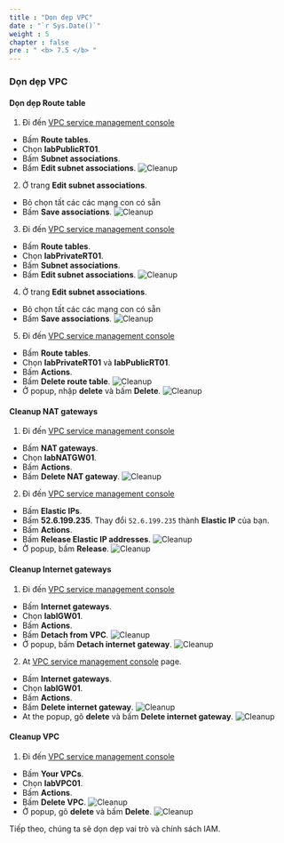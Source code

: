 ```yaml
---
title : "Dọn dẹp VPC"
date : "`r Sys.Date()`"
weight : 5
chapter : false
pre : " <b> 7.5 </b> "
---
```


### Dọn dẹp VPC
#### Dọn dẹp Route table
1. Đi đến [VPC service management console](https://console.aws.amazon.com/vpc/home)
  - Bấm **Route tables**.
  - Chọn **labPublicRT01**.
  - Bấm **Subnet associations**.
  - Bấm **Edit subnet associations**.
  ![Cleanup](/workshop-01-wordpress-deployment-on-eks/images/7.cleanup/ws01-cleanup13.png)

2. Ở trang **Edit subnet associations**.
  - Bỏ chọn tất các các mạng con có sẵn
  - Bấm **Save associations**.
  ![Cleanup](/workshop-01-wordpress-deployment-on-eks/images/7.cleanup/ws01-cleanup14.png)

3. Đi đến [VPC service management console](https://console.aws.amazon.com/vpc/home)
  - Bấm **Route tables**.
  - Chọn **labPrivateRT01**.
  - Bấm **Subnet associations**.
  - Bấm **Edit subnet associations**.
  ![Cleanup](/workshop-01-wordpress-deployment-on-eks/images/7.cleanup/ws01-cleanup15.png)

4. Ở trang **Edit subnet associations**.
  - Bỏ chọn tất các các mạng con có sẵn
  - Bấm **Save associations**.
  ![Cleanup](/workshop-01-wordpress-deployment-on-eks/images/7.cleanup/ws01-cleanup14.png)

5. Đi đến [VPC service management console](https://console.aws.amazon.com/vpc/home)
  - Bấm **Route tables**.
  - Chọn **labPrivateRT01** và **labPublicRT01**.
  - Bấm **Actions**.
  - Bấm **Delete route table**.
  ![Cleanup](/workshop-01-wordpress-deployment-on-eks/images/7.cleanup/ws01-cleanup16.png)
  - Ở popup, nhập **delete** và bấm **Delete**.
  ![Cleanup](/workshop-01-wordpress-deployment-on-eks/images/7.cleanup/ws01-cleanup17.png)

#### Cleanup NAT gateways
1. Đi đến [VPC service management console](https://console.aws.amazon.com/vpc/home)
  - Bấm **NAT gateways**.
  - Chọn **labNATGW01**.
  - Bấm **Actions**.
  - Bấm **Delete NAT gateway**.
  ![Cleanup](/workshop-01-wordpress-deployment-on-eks/images/7.cleanup/ws01-cleanup18.png)

2. Đi đến [VPC service management console](https://console.aws.amazon.com/vpc/home)
  - Bấm **Elastic IPs**.
  - Bấm **52.6.199.235**. Thay đổi ``52.6.199.235`` thành **Elastic IP** của bạn.
  - Bấm **Actions**.
  - Bấm **Release Elastic IP addresses**.
  ![Cleanup](/workshop-01-wordpress-deployment-on-eks/images/7.cleanup/ws01-cleanup19.png)
  - Ở popup, bấm **Release**.
  ![Cleanup](/workshop-01-wordpress-deployment-on-eks/images/7.cleanup/ws01-cleanup20.png)

#### Cleanup Internet gateways
1. Đi đến [VPC service management console](https://console.aws.amazon.com/vpc/home)
  - Bấm **Internet gateways**.
  - Chọn **labIGW01**.
  - Bấm **Actions**.
  - Bấm **Detach from VPC**.
  ![Cleanup](/workshop-01-wordpress-deployment-on-eks/images/7.cleanup/ws01-cleanup21.png)
  - Ở popup, bấm **Detach internet gateway**.
  ![Cleanup](/workshop-01-wordpress-deployment-on-eks/images/7.cleanup/ws01-cleanup22.png)

2. At [VPC service management console](https://console.aws.amazon.com/vpc/home) page.
  - Bấm **Internet gateways**.
  - Chọn **labIGW01**.
  - Bấm **Actions**.
  - Bấm **Delete internet gateway**.
  ![Cleanup](/workshop-01-wordpress-deployment-on-eks/images/7.cleanup/ws01-cleanup23.png)
  - At the popup, gõ **delete** và bấm **Delete internet gateway**.
  ![Cleanup](/workshop-01-wordpress-deployment-on-eks/images/7.cleanup/ws01-cleanup24.png)

#### Cleanup VPC
1. Đi đến [VPC service management console](https://console.aws.amazon.com/vpc/home)
  - Bấm **Your VPCs**.
  - Chọn **labVPC01**.
  - Bấm **Actions**.
  - Bấm **Delete VPC**.
  ![Cleanup](/workshop-01-wordpress-deployment-on-eks/images/7.cleanup/ws01-cleanup27.png)
  - Ở popup, gõ **delete** và bấm **Delete**.
  ![Cleanup](/workshop-01-wordpress-deployment-on-eks/images/7.cleanup/ws01-cleanup28.png)

Tiếp theo, chúng ta sẽ dọn dẹp vai trò và chính sách IAM.